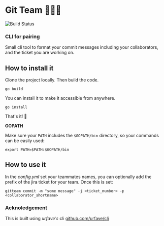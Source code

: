 # Git Team :rainbow::handshake::rainbow:

![Build Status](https://img.shields.io/github/workflow/status/jodstrcil/git-team/Go?style=flat-square)

### CLI for pairing


Small cli tool to format your commit messages including your collaborators, and the ticket you are working on.

## How to install it

Clone the project locally. Then build the code.
```
go build
```

You can install it to make it accessible from anywhere. 
```
go install 
```

That's it! :tada:

**GOPATH**

Make sure your `PATH` includes the `$GOPATH/bin` directory, so your commands can
be easily used:
```
export PATH=$PATH:$GOPATH/bin
```
 
 ## How to use it
 
 In the *config.yml* set your teammates names, you can optionally add the prefix of the jira ticket for your team. 
 Once this is set: 
 
 ```
 gitteam commit -m "some message" -j <ticket_number> -p <collaborator_shortname> 
 ```
### Acknoledgement 
This is built using *urfave's* cli [github.com/urfave/cli](https://github.com/urfave/cli)